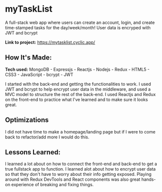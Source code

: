 # myTaskList
A full-stack web app where users can create an account, login, and create time-stamped tasks for the day/week/month! User data is encryped with JWT and bcrypt

**Link to project:** https://mytasklist.cyclic.app/

## How It's Made:

**Tech used:** MongoDB - Expressjs - Reactjs - Nodejs - Redux - HTML5 - CSS3 - JavaScript - bcrypt - JWT

I started with the back-end and getting the functionalities to work. I used JWT and bcrypt to help encrypt user data in the middleware, and used a MVC model to structure the rest of the back-end. I used Reactjs and Redux on the front-end to practice what I've learned and to make sure it looks great.

## Optimizations

I did not have time to make a homepage/landing page but if I were to come back to refactor/add more I would do this.

## Lessons Learned:

I learned a lot about on how to connect the front-end and back-end to get a true fullstack app to function. I learned alot about how to encrypt user data so that they don't have to worry about their info getting exposed. Playing around with Redux DevTools and React components was also great hands-on experience of breaking and fixing things.
